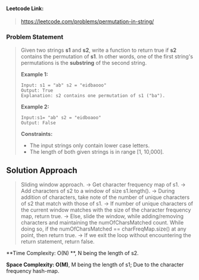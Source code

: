 #### Leetcode Link: 

> https://leetcode.com/problems/permutation-in-string/

### Problem Statement

> Given two strings **s1** and **s2**, write a function to return true if **s2** contains the permutation of **s1**. In other words, one of the first string's permutations is the **substring** of the second string.
>
>  
>
> **Example 1:**
>
> ```
> Input: s1 = "ab" s2 = "eidbaooo"
> Output: True
> Explanation: s2 contains one permutation of s1 ("ba").
> ```
>
> **Example 2:**
>
> ```
> Input:s1= "ab" s2 = "eidboaoo"
> Output: False
> ```
>
>  
>
> **Constraints:**
>
> - The input strings only contain lower case letters.
> - The length of both given strings is in range [1, 10,000].



## Solution Approach

>  	 Sliding window approach.
>      -> Get character frequency map of s1.
>      -> Add characters of s2 to a window of size s1.length().
>      -> During addition of characters, take note of the 
>          number of unique characters of s2 that match with those of s1.
>      -> If number of unique characters of the current window matches 
>          with the size of the character frequency map, return true.
>      -> Else, slide the window, while adding/removing characters and 
>          maintaining the numOfCharsMatched count.
>          While doing so, if the numOfCharsMatched == charFreqMap.size() 
>          at any point, then return true.
>      -> If we exit the loop without encountering the return statement, 
>          return false.



**Time Complexity: O(N) **, N being the length of s2.

**Space Complexity: O(M)**, M being the length of s1; Due to the character frequency hash-map.